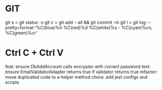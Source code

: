 # GIT
git s = git status -s
git c = git add --all && git commit -m
git l = git log --pretty=format:'%C(blue)%h %C(red)%d %C(white)%s - %C(cyan)%cn, %C(green)%cr'

# Ctrl C + Ctrl V
feat: ensure DbAddAccount calls encrypter with correct password
test: ensure EmailValidatorAdapter returns true if validator returns true
refactor: move duplicated code to a helper method
chore: add jest configs and scripts